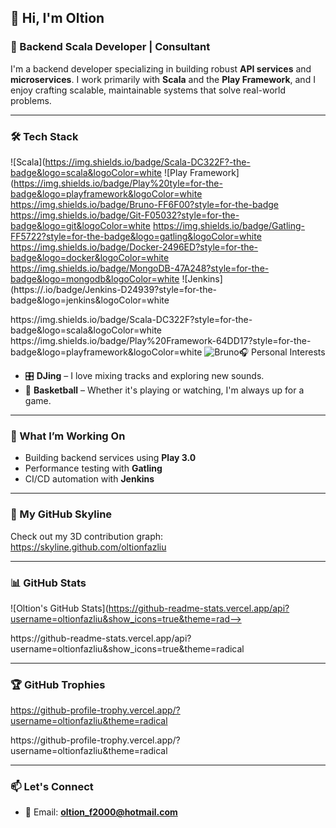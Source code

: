 ## 👋 Hi, I'm Oltion

### 🚀 Backend Scala Developer | Consultant

I'm a backend developer specializing in building robust **API services** and **microservices**. I work primarily with **Scala** and the **Play Framework**, and I enjoy crafting scalable, maintainable systems that solve real-world problems.

---

### 🛠️ Tech Stack

<!-- Markdown image badges -->
![Scala](https://img.shields.io/badge/Scala-DC322F?-the-badge&logo=scala&logoColor=white
![Play Framework](https://img.shields.io/badge/Play%20tyle=for-the-badge&logo=playframework&logoColor=white
https://img.shields.io/badge/Bruno-FF6F00?style=for-the-badge
https://img.shields.io/badge/Git-F05032?style=for-the-badge&logo=git&logoColor=white
https://img.shields.io/badge/Gatling-FF5722?style=for-the-badge&logo=gatling&logoColor=white
https://img.shields.io/badge/Docker-2496ED?style=for-the-badge&logo=docker&logoColor=white
https://img.shields.io/badge/MongoDB-47A248?style=for-the-badge&logo=mongodb&logoColor=white
![Jenkins](https://.io/badge/Jenkins-D24939?style=for-the-badge&logo=jenkins&logoColor=white

<!-- HTML fallback (in case Markdown images are blocked or mangled by copy editors) -->
<p align="left">
  https://img.shields.io/badge/Scala-DC322F?style=for-the-badge&logo=scala&logoColor=white
  https://img.shields.io/badge/Play%20Framework-64DD17?style=for-the-badge&logo=playframework&logoColor=white
  <img alt="Bruno" src="https://img.shields.io/badge/-the-badge
  https://img.shields.io/badge/Git-F05032?style=for-the-badge&logo=git&logoColor=white
  https://img.shields.io/badge/Gatling-FF5722?style=for-the-badge&logo=gatling&logoColor=white
  https://img.shields.io/badge/Docker-2496ED?style=for-the-badge&logo=docker&logoColor=white
  https://img.shields.io/badge/MongoDB-47A248?style=for-the-badge&logo=mongodb&logoColor=white
  https://img.shields.io/badge/Jenkins-D24939?style=for-the-badge&logo=jenkins&logoColor=white
</p>

---

### 🎧 Personal Interests
- 🎛️ **DJing** – I love mixing tracks and exploring new sounds.
- 🏀 **Basketball** – Whether it's playing or watching, I'm always up for a game.

---

### 📌 What I’m Working On
- Building backend services using **Play 3.0**
- Performance testing with **Gatling**
- CI/CD automation with **Jenkins**

---

### 🌆 My GitHub Skyline
Check out my 3D contribution graph:  
https://skyline.github.com/oltionfazliu

---

### 📊 GitHub Stats

<!-- Markdown image -->
![Oltion's GitHub Stats](https://github-readme-stats.vercel.app/api?username=oltionfazliu&show_icons=true&theme=rad-->
<p>
  https://github-readme-stats.vercel.app/api?username=oltionfazliu&show_icons=true&theme=radical
</p>

---

### 🏆 GitHub Trophies

<!-- Markdown image -->
https://github-profile-trophy.vercel.app/?username=oltionfazliu&theme=radical

<!-- HTML fallback -->
<p>
  https://github-profile-trophy.vercel.app/?username=oltionfazliu&theme=radical
</p>

---

### 📫 Let's Connect
- 📧 Email: **oltion_f2000@hotmail.com**
